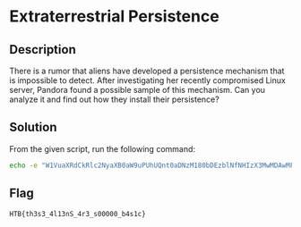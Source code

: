 # Extraterrestrial Persistence

## Description

There is a rumor that aliens have developed a persistence mechanism that is impossible to detect. After investigating her recently compromised Linux server, Pandora found a possible sample of this mechanism. Can you analyze it and find out how they install their persistence?

## Solution

From the given script, run the following command: 

```bash
echo -e "W1VuaXRdCkRlc2NyaXB0aW9uPUhUQnt0aDNzM180bDEzblNfNHIzX3MwMDAwMF9iNHMxY30KQWZ0ZXI9bmV0d29yay50YXJnZXQgbmV0d29yay1vbmxpbmUudGFyZ2V0CgpbU2VydmljZV0KVHlwZT1vbmVzaG90ClJlbWFpbkFmdGVyRXhpdD15ZXMKCkV4ZWNTdGFydD0vdXNyL2xvY2FsL2Jpbi9zZXJ2aWNlCkV4ZWNTdG9wPS91c3IvbG9jYWwvYmluL3NlcnZpY2UKCltJbnN0YWxsXQpXYW50ZWRCeT1tdWx0aS11c2VyLnRhcmdldA=="|base64 --decode
```

## Flag

```HTB{th3s3_4l13nS_4r3_s00000_b4s1c}```
